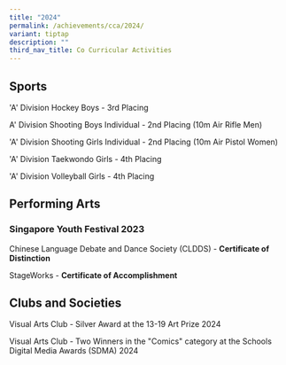 ```yaml
---
title: "2024"
permalink: /achievements/cca/2024/
variant: tiptap
description: ""
third_nav_title: Co Curricular Activities
---
```

<h2>Sports</h2>
<p>'A' Division Hockey Boys - 3rd Placing</p>
<p>A' Division Shooting Boys Individual - 2nd Placing (10m Air Rifle Men)</p>
<p>'A' Division Shooting Girls Individual - 2nd Placing (10m Air Pistol Women)</p>
<p>'A' Division Taekwondo Girls - 4th Placing</p>
<p>'A' Division Volleyball Girls - 4th Placing</p>
<h2>Performing Arts</h2>
<h3>Singapore Youth Festival 2023</h3>
<p></p>
<p>Chinese Language Debate and Dance Society (CLDDS) - <strong>Certificate of Distinction</strong>
</p>
<p>StageWorks - <strong>Certificate of Accomplishment</strong>
</p>
<p></p>
<h2>Clubs and Societies</h2>
<p>Visual Arts Club - Silver Award at the 13-19 Art Prize 2024</p>
<p></p>
<p>Visual Arts Club - Two Winners in the "Comics" category at the Schools
Digital Media Awards (SDMA) 2024</p>